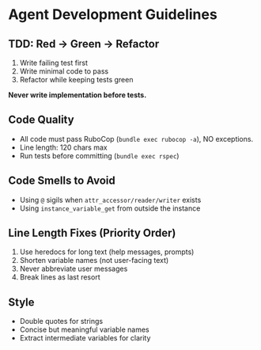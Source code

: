# Agent Development Guidelines

## TDD: Red → Green → Refactor
1. Write failing test first
2. Write minimal code to pass
3. Refactor while keeping tests green

**Never write implementation before tests.**

## Code Quality
- All code must pass RuboCop (`bundle exec rubocop -a`), NO exceptions.
- Line length: 120 chars max
- Run tests before committing (`bundle exec rspec`)

## Code Smells to Avoid
- Using `@` sigils when `attr_accessor/reader/writer` exists
- Using `instance_variable_get` from outside the instance

## Line Length Fixes (Priority Order)
1. Use heredocs for long text (help messages, prompts)
2. Shorten variable names (not user-facing text)
3. Never abbreviate user messages
4. Break lines as last resort

## Style
- Double quotes for strings
- Concise but meaningful variable names
- Extract intermediate variables for clarity
